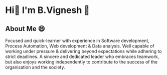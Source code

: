 # Hi👋 I'm B.Vignesh :bow:

## About Me :smile:

Focused and quick-learner with experience in Software development, Process Automation, Web development & Data analysis. Well capable of working under pressure & delivering beyond expectations while adhering to strict deadlines. A sincere and dedicated leader who embraces teamwork, but also enjoys working independently to contribute to the success of the organisation and the society.
